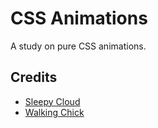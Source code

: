 # CSS Animations
A study on pure CSS animations.

## Credits
- [Sleepy Cloud](https://www.youtube.com/watch?v=3ItDJvTwWgY)
- [Walking Chick](https://www.youtube.com/watch?v=hz1K6SYvr4g) 
